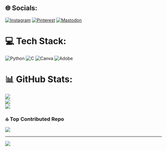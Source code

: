 
## 🌐 Socials:
[![Instagram](https://img.shields.io/badge/Instagram-%23E4405F.svg?logo=Instagram&logoColor=white)](https://instagram.com/moumitasengupta_) [![Pinterest](https://img.shields.io/badge/Pinterest-%23E60023.svg?logo=Pinterest&logoColor=white)](https://pinterest.com/msengupta562) [![Mastodon](https://img.shields.io/badge/Email-D14836?logo=gmail&logoColor=white)](mailto:msengupta562@gmail.com) 

# 💻 Tech Stack:
![Python](https://img.shields.io/badge/python-3670A0?style=for-the-badge&logo=python&logoColor=ffdd54) ![C](https://img.shields.io/badge/c-%2300599C.svg?style=for-the-badge&logo=c&logoColor=white) ![Canva](https://img.shields.io/badge/Canva-%2300C4CC.svg?style=for-the-badge&logo=Canva&logoColor=white) ![Adobe](https://img.shields.io/badge/adobe-%23FF0000.svg?style=for-the-badge&logo=adobe&logoColor=white)
# 📊 GitHub Stats:
![](https://github-readme-stats.vercel.app/api?username=moumitasengupta562&theme=default&hide_border=false&include_all_commits=true&count_private=false)<br/>
![](https://nirzak-streak-stats.vercel.app/?user=moumitasengupta562&theme=default&hide_border=false)<br/>
![](https://github-readme-stats.vercel.app/api/top-langs/?username=moumitasengupta562&theme=default&hide_border=false&include_all_commits=true&count_private=false&layout=compact)




### 🔝 Top Contributed Repo
![](https://github-contributor-stats.vercel.app/api?username=moumitasengupta562&limit=5&theme=dark&combine_all_yearly_contributions=true)

---
[![](https://visitcount.itsvg.in/api?id=moumitasengupta562&icon=0&color=1)](https://visitcount.itsvg.in)

<!-- Proudly created with GPRM ( https://gprm.itsvg.in ) -->
